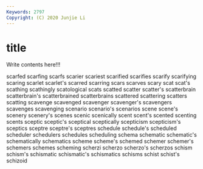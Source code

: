 ```yaml
---
Keywords: 2797
Copyright: (C) 2020 Junjie Li
---
```


# title

Write contents here!!!

scarfed 
scarfing
scarfs 
scarier 
scariest 
scarified 
scarifies 
scarify 
scarifying 
scaring 
scarlet 
scarlet's
scarred 
scarring 
scars 
scarves 
scary 
scat 
scat's 
scathing 
scathingly 
scatological
scats 
scatted 
scatter 
scatter's 
scatterbrain 
scatterbrain's 
scatterbrained 
scatterbrains 
scattered 
scattering
scatters 
scatting 
scavenge 
scavenged 
scavenger 
scavenger's 
scavengers 
scavenges 
scavenging 
scenario
scenario's 
scenarios 
scene 
scene's 
scenery 
scenery's 
scenes 
scenic 
scenically 
scent
scent's 
scented 
scenting 
scents 
sceptic 
sceptic's 
sceptical 
sceptically 
scepticism 
scepticism's
sceptics 
sceptre 
sceptre's 
sceptres 
schedule 
schedule's 
scheduled 
scheduler 
schedulers 
schedules
scheduling 
schema 
schematic 
schematic's 
schematically 
schematics 
scheme 
scheme's 
schemed 
schemer
schemer's 
schemers 
schemes 
scheming 
scherzi 
scherzo 
scherzo's 
scherzos 
schism 
schism's
schismatic 
schismatic's 
schismatics 
schisms 
schist 
schist's 
schizoid 
